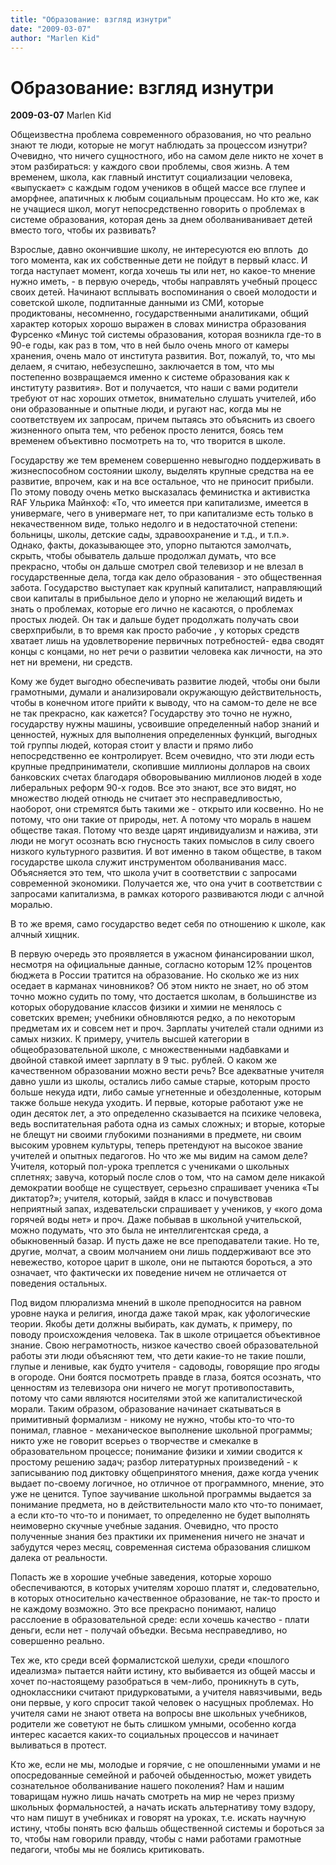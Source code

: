 ```yaml
---
title: "Образование: взгляд изнутри"
date: "2009-03-07"
author: "Marlen Kid"
---
```


# Образование: взгляд изнутри

**2009-03-07** Marlen Kid

Общеизвестна проблема современного образования, но что реально знают те люди, которые не могут наблюдать за процессом изнутри? Очевидно, что ничего сущностного, ибо на самом деле никто не хочет в этом разбираться: у каждого свои проблемы, своя жизнь. А тем временем, школа, как главный институт социализации человека, «выпускает» с каждым годом учеников в общей массе все глупее и аморфнее, апатичных к любым социальным процессам. Но кто же, как не учащиеся школ, могут непосредственно говорить о проблемах в системе образования, которая день за днем оболваниванивает детей вместо того, чтобы их развивать?

Взрослые, давно окончившие школу, не интересуются ею вплоть  до того момента, как их собственные дети не пойдут в первый класс. И тогда наступает момент, когда хочешь ты или нет, но какое-то мнение нужно иметь, - в первую очередь, чтобы направлять учебный процесс своих детей. Начинают всплывать воспоминания о своей молодости и советской школе, подпитанные данными из СМИ, которые продиктованы, несомненно, государственными аналитиками, общий характер которых хорошо выражен в словах министра образования Фурсенко «Минус той системы образования, которая возникла где-то в 90-е годы, как раз в том, что в ней было очень много от камеры хранения, очень мало от института развития. Вот, пожалуй, то, что мы делаем, я считаю, небезуспешно, заключается в том, что мы постепенно возвращаемся именно к системе образования как к институту развития». Вот и получается, что наши с вами родители требуют от нас хороших отметок, внимательно слушать учителей, ибо они образованные и опытные люди, и ругают нас, когда мы не соответствуем их запросам, причем пытаясь это объяснить из своего жизненного опыта тем, что ребенок просто ленится, боясь тем временем объективно посмотреть на то, что творится в школе.

Государству же тем временем совершенно невыгодно поддерживать в жизнеспособном состоянии школу, выделять крупные средства на ее развитие, впрочем, как и на все остальное, что не приносит прибыли. По этому поводу очень метко высказалась феминистка и активистка RAF Ульрика Майнхоф: «То, что имеется при капитализме, имеется в универмаге, чего в универмаге нет, то при капитализме есть только в некачественном виде, только недолго и в недостаточной степени: больницы, школы, детские сады, здравоохранение и т.д., и т.п.». Однако, факты, доказывающее это, упорно пытаются замолчать, скрыть, чтобы обыватель дальше продолжал думать, что все прекрасно, чтобы он дальше смотрел свой телевизор и не влезал в государственные дела, тогда как дело образования - это общественная забота. Государство выступает как крупный капиталист, направляющий свои капиталы в прибыльное дело и упорно не желающий видеть и знать о проблемах, которые его лично не касаются, о проблемах простых людей. Он так и дальше будет продолжать получать свои сверхприбыли, в то время как просто рабочие , у которых средств хватает лишь на удовлетворение первичных потребностей- едва сводят концы с концами, но нет речи о развитии человека как личности, на это нет ни времени, ни средств.

Кому же будет выгодно обеспечивать развитие людей, чтобы они были грамотными, думали и анализировали окружающую действительность, чтобы в конечном итоге прийти к выводу, что на самом-то деле не все не так прекрасно, как кажется? Государству это точно не нужно, государству нужны машины, усвоившие определенный набор знаний и ценностей, нужных для выполнения определенных функций, выгодных той группы людей, которая стоит у власти и прямо либо непосредственно ее контролирует. Всем очевидно, что эти люди есть крупные предприниматели, скопившие миллионы долларов на своих банковских счетах благодаря обворовыванию миллионов людей в ходе либеральных реформ 90-х годов. Все это знают, все это видят, но множество людей отнюдь не считает это несправедливостью, наоборот, они стремятся быть такими же - открыто или косвенно. Но не потому, что они такие от природы, нет. А потому что мораль в нашем обществе такая. Потому что везде царят индивидуализм и нажива, эти люди не могут осознать всю гнусность таких помыслов в силу своего низкого культурного развития. И вот именно в таком обществе, в таком государстве школа служит инструментом оболванивания масс. Объясняется это тем, что школа учит в соответствии с запросами современной экономики. Получается же, что она учит в соответствии с запросами капитализма, в рамках которого развиваются люди с алчной моралью.

В то же время, само государство ведет себя по отношению к школе, как алчный хищник.

В первую очередь это проявляется в ужасном финансировании школ, несмотря на официальные данные, согласно которым 12% процентов бюджета в России тратится на образование. Но сколько же из них оседает в карманах чиновников? Об этом никто не знает, но об этом точно можно судить по тому, что достается школам, в большинстве из которых оборудование классов физики и химии не менялось с советских времен; учебники обновляются редко, а по некоторым предметам их и совсем нет и проч. Зарплаты учителей стали одними из самых низких. К примеру, учитель высшей категории в общеобразовательной школе, с множественными надбавками и двойной ставкой имеет зарплату в 9 тыс. рублей. О каком же качественном образовании можно вести речь? Все адекватные учителя давно ушли из школы, остались либо самые старые, которым просто больше некуда идти, либо самые угнетенные и обездоленные, которым также больше некуда уходить. И первые, которые работают уже не один десяток лет, а это определенно сказывается на психике человека, ведь воспитательная работа одна из самых сложных; и вторые, которые не блещут ни своими глубокими познаниями в предмете, ни своим высоким уровнем культуры, теперь претендуют на высокое звание учителей и опытных педагогов. Но что же мы видим на самом деле? Учителя, который пол-урока треплется с учениками о школьных сплетнях; завуча, который после слов о том, что на самом деле никакой демократии вообще не существует, серьезно спрашивает ученика «Ты диктатор?»; учителя, который, зайдя в класс и почувствовав неприятный запах, издевательски спрашивает у учеников, у «кого дома горячей воды нет» и проч. Даже побывав в школьной учительской, можно подумать, что это была не интеллигентская среда, а обыкновенный базар. И пусть даже не все преподаватели такие. Но те, другие, молчат, а своим молчанием они лишь поддерживают все это невежество, которое царит в школе, они не пытаются бороться, а это означает, что фактически их поведение ничем не отличается от поведения остальных.

Под видом плюрализма мнений в школе преподносится на равном уровне наука и религия, иногда даже такой мрак, как уфологические теории. Якобы дети должны выбирать, как думать, к примеру, по поводу происхождения человека. Так в школе отрицается объективное знание. Свою неграмотность, низкое качество своей образовательной работы эти люди объясняют тем, что дети какие-то не такие пошли, глупые и ленивые, как будто учителя - садоводы, говорящие про ягоды в огороде. Они боятся посмотреть правде в глаза, боятся осознать, что ценностям из телевизора они ничего не могут противопоставить, потому что сами являются носителями этой же капиталистической морали. Таким образом, образование начинает скатываться в примитивный формализм - никому не нужно, чтобы кто-то что-то понимал, главное - механическое выполнение школьной программы; никто уже не говорит всерьез о творчестве и смекалке в образовательном процессе; понимание физики и химии сводится к простому решению задач; разбор литературных произведений - к записыванию под диктовку общепринятого мнения, даже когда ученик выдает по-своему логичное, но отличное от программного, мнение, это уже не ценится. Тупое заучивание школьной программы выдается за понимание предмета, но в действительности мало кто что-то понимает, а если кто-то что-то и понимает, то определенно не будет выполнять неимоверно скучные учебные задания. Очевидно, что просто полученные знания без практики их применения ничего не значат и забудутся через месяц, современная система образования слишком далека от реальности.

Попасть же в хорошие учебные заведения, которые хорошо обеспечиваются, в которых учителям хорошо платят и, следовательно, в которых относительно качественное образование, не так-то просто и не каждому возможно. Это все прекрасно понимают, налицо расслоение в образовательной среде: если хочешь качество - плати деньги, если нет - получай объедки. Весьма несправедливо, но совершенно реально.

Тех же, кто среди всей формалистской шелухи, среди «пошлого идеализма» пытается найти истину, кто выбивается из общей массы и хочет по-настоящему разобраться в чем-либо, проникнуть в суть, одноклассники считают придурковатыми, а учителя навязчивыми, ведь они первые, у кого спросит такой человек о насущных проблемах. Но учителя сами не знают ответа на вопросы вне школьных учебников, родители же советуют не быть слишком умными, особенно когда интерес касается каких-то социальных процессов и начинает выливаться в протест.

Кто же, если не мы, молодые и горячие, с не опошленными умами и не опосредованные семейной и рабочей обыденностью, может увидеть сознательное оболванивание нашего поколения? Нам и нашим товарищам нужно лишь начать смотреть на мир не через призму школьных формальностей, а начать искать альтернативу тому вздору, что нам пишут в учебниках и говорят на уроках, т.е. искать научную истину, чтобы понять всю фальшь общественной системы и бороться за то, чтобы нам говорили правду, чтобы с нами работами грамотные педагоги, чтобы мы не боялись критиковать.